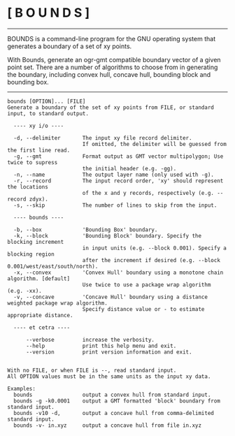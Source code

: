 
#     [ B O U N D S ]

---------------------------

BOUNDS is a command-line program for the GNU operating system that generates a boundary of a set of xy points.

With Bounds, generate an ogr-gmt compatible boundary vector of a given point set. There are a number of algorithms to choose from in generating the boundary, including convex hull, concave hull, bounding block and bounding box.

---------------------------

```
bounds [OPTION]... [FILE]
Generate a boundary of the set of xy points from FILE, or standard input, to standard output.

  ---- xy i/o ----

  -d, --delimiter       The input xy file record delimiter.
                        If omitted, the delimiter will be guessed from the first line read.
  -g, --gmt             Format output as GMT vector multipolygon; Use twice to supress
                        the initial header (e.g. -gg).
  -n, --name            The output layer name (only used with -g).
  -r, --record          The input record order, 'xy' should represent the locations
                        of the x and y records, respectively (e.g. --record zdyx).
  -s, --skip            The number of lines to skip from the input.

  ---- bounds ----

  -b, --box             'Bounding Box' boundary. 
  -k, --block           'Bounding Block' boundary. Specify the blocking increment
                        in input units (e.g. --block 0.001). Specify a blocking region
                        after the increment if desired (e.g. --block 0.001/west/east/south/north).
  -x, --convex          'Convex Hull' boundary using a monotone chain algorithm. [default]
                        Use twice to use a package wrap algorithm (e.g. -xx).
  -v, --concave         'Concave Hull' boundary using a distance weighted package wrap algorithm.
                        Specify distance value or - to estimate appropriate distance.

  ---- et cetra ----

      --verbose         increase the verbosity.
      --help            print this help menu and exit.
      --version         print version information and exit.


With no FILE, or when FILE is --, read standard input.
All OPTION values must be in the same units as the input xy data.

Examples:
  bounds                output a convex hull from standard input.
  bounds -g -k0.0001    output a GMT formatted 'block' boundary from standard input.
  bounds -v10 -d,       output a concave hull from comma-delimited standard input.
  bounds -v- in.xyz     output a concave hull from file in.xyz
```